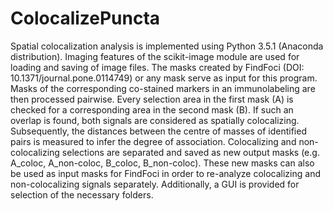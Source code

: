 # ColocalizePuncta
Spatial colocalization analysis is implemented using Python 3.5.1 (Anaconda distribution). 
Imaging features of the scikit-image module are used for loading and saving of image files. 
The masks created by FindFoci (DOI: 10.1371/journal.pone.0114749) or any mask serve as input for this program. 
Masks of the corresponding co-stained markers in an immunolabeling are then processed pairwise. 
Every selection area in the first mask (A) is checked for a corresponding area in the second mask (B). 
If such an overlap is found, both signals are considered as spatially colocalizing. 
Subsequently, the distances between the centre of masses of identified pairs is measured to infer the degree of association. 
Colocalizing and non-colocalizing selections are separated and saved as new output masks (e.g. A_coloc, A_non-coloc, B_coloc, B_non-coloc). 
These new masks can also be used as input masks for FindFoci in order to re-analyze colocalizing and non-colocalizing signals separately. 
Additionally, a GUI is provided for selection of the necessary folders.
